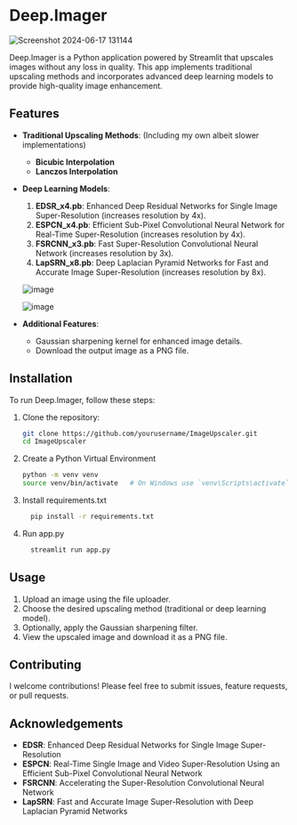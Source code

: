 # Deep.Imager

![Screenshot 2024-06-17 131144](https://github.com/CodeStrate/ImageUpscaler/assets/56911705/35c08efe-64cd-4a91-9cb5-7b76d4b152ba)

Deep.Imager is a Python application powered by Streamlit that upscales images without any loss in quality. This app implements traditional upscaling methods and incorporates advanced deep learning models to provide high-quality image enhancement.

## Features

- **Traditional Upscaling Methods**: (Including my own albeit slower implementations)
  - **Bicubic Interpolation** 
  - **Lanczos Interpolation**

- **Deep Learning Models**:
  1. **EDSR_x4.pb**: Enhanced Deep Residual Networks for Single Image Super-Resolution (increases resolution by 4x).
  2. **ESPCN_x4.pb**: Efficient Sub-Pixel Convolutional Neural Network for Real-Time Super-Resolution (increases resolution by 4x).
  3. **FSRCNN_x3.pb**: Fast Super-Resolution Convolutional Neural Network (increases resolution by 3x).
  4. **LapSRN_x8.pb**: Deep Laplacian Pyramid Networks for Fast and Accurate Image Super-Resolution (increases resolution by 8x).
 

  ![image](https://github.com/CodeStrate/ImageUpscaler/assets/56911705/c62237b7-0d5d-4853-973d-041f59a578bd)

  ![image](https://github.com/CodeStrate/ImageUpscaler/assets/56911705/490ff274-4b6e-4b10-85a9-df5b22836510)



- **Additional Features**:
  - Gaussian sharpening kernel for enhanced image details.
  - Download the output image as a PNG file.

## Installation

To run Deep.Imager, follow these steps:

1. Clone the repository:
   ```bash
   git clone https://github.com/yourusername/ImageUpscaler.git
   cd ImageUpscaler
   ```
2. Create a Python Virtual Environment
   ```bash
   python -m venv venv
   source venv/bin/activate   # On Windows use `venv\Scripts\activate`
   ```
3. Install requirements.txt
   ```bash
     pip install -r requirements.txt
   ```
4. Run app.py
   ```bash
     streamlit run app.py
   ```
## Usage
1. Upload an image using the file uploader.
2. Choose the desired upscaling method (traditional or deep learning model).
3. Optionally, apply the Gaussian sharpening filter.
4. View the upscaled image and download it as a PNG file.


## Contributing
I welcome contributions! Please feel free to submit issues, feature requests, or pull requests.


## Acknowledgements
- **EDSR**: Enhanced Deep Residual Networks for Single Image Super-Resolution
- **ESPCN**: Real-Time Single Image and Video Super-Resolution Using an Efficient Sub-Pixel Convolutional Neural Network
- **FSRCNN**: Accelerating the Super-Resolution Convolutional Neural Network
- **LapSRN**: Fast and Accurate Image Super-Resolution with Deep Laplacian Pyramid Networks


